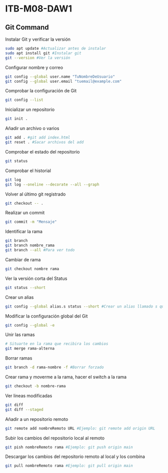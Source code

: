 # ITB-M08-DAW1

## Git Command

Instalar Git y verificar la versión
```bash
sudo apt update #Actualizar antes de instalar
sudo apt install git #Instalar git
git --version #Ver la versión
```
Configurar nombre y correo
```bash
git config --global user.name "TuNombreDeUsuario"
git config --global user.email "tuemail@example.com"
```
Comprobar la configuración de Git
```bash
git config --list
```

Inicializar un repositorio
```bash
git init .
```

Añadir un archivo o varios
```bash
git add . #git add index.html
git reset . #Sacar archivos del add
```

Comprobar el estado del repositorio
```bash
git status
```

Comprobar el historial
```bash
git log
git log --oneline --decorate --all --graph
```

Volver al último git registrado
```bash
git checkout -- .
```

Realizar un commit
```bash
git commit -m "Mensaje"
```

Identificar la rama
```bash
git branch
git branch nombre_rama
git branch --all #Para ver todo
```

Cambiar de rama
```bash
git checkout nombre rama
```

Ver la versión corta del Status
```bash
git status --short
```

Crear un alias
```bash
git config --global alias.s status --short #Crear un alias llamado s que realizará un status --short
```

Modificar la configuración global del Git
```bash
git config --global -e
```

Unir las ramas
```bash
# Situarte en la rama que recibira los cambios
git merge rama-alterna
```

Borrar ramas
```bash
git branch -d rama-nombre -f #Borrar forzado
```

Crear rama y moverme a la rama, hacer el switch a la rama
```bash
git checkout -b nombre-rama
```

Ver lineas modificadas
```bash
git diff
git diff --staged
```

Añadir a un repositorio remoto
```bash
git remote add nombreRemoto URL #Ejemplo: git remote add origin URL
```

Subir los cambios del repositorio local al remoto
```bash
git pish nombreRemoto rama #Ejemplo: git push origin main
```

Descargar los cambios del repositorio remoto al local y los combina
```bash
git pull nombreRemoto rama #Ejemplo: git pull origin main
```
